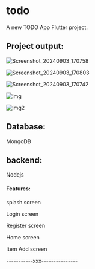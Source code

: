 # todo

A new TODO App Flutter project.

## Project output:


![Screenshot_20240903_170758](https://github.com/user-attachments/assets/0ddaf3c3-6529-4dde-8238-320536d24664)

![Screenshot_20240903_170803](https://github.com/user-attachments/assets/fde30b4a-d917-48b5-826a-eda8de86b2f3)


![Screenshot_20240903_170742](https://github.com/user-attachments/assets/c18d3de9-f8cf-4489-be34-00ea066186b7)


![img](https://github.com/user-attachments/assets/2ae00096-ca2a-4577-af20-6ba8468ccc7e)

![img2](https://github.com/user-attachments/assets/29abfe7c-969b-4012-9f8b-d33e9d5d2968)

<h2>Database:</h2>
<p>MongoDB</p>
<H2>backend:</H2>
<p>Nodejs</p>

<h4>Features:</h4>
<p>splash screen</p>
<p>Login screen</p>
<p>Register screen</p>
<p>Home screen</p>
<p>Item Add screen</p>


-----------xxx---------------

